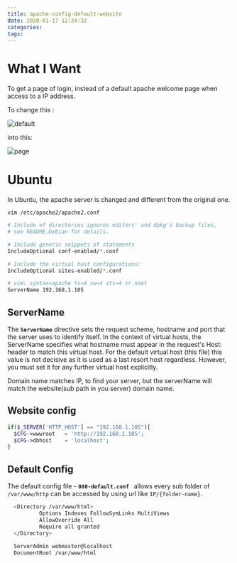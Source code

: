 ```yaml
---
title: apache-config-default-website
date: 2020-01-17 12:24:32
categories:
tags:
---
```

# What I Want

To get a page of login, instead of a default apache welcome page when access to a IP address.

To change this :

![default](/blog/img/apache-default.png)
<!--more-->
into this: 

![page](/blog/img/moodle-index.png)

# Ubuntu

In Ubuntu, the apache server is changed and different from the original one.

`vim /etc/apache2/apache2.conf`

``` sh
# Include of directories ignores editors' and dpkg's backup files,
# see README.Debian for details.

# Include generic snippets of statements
IncludeOptional conf-enabled/*.conf

# Include the virtual host configurations:
IncludeOptional sites-enabled/*.conf

# vim: syntax=apache ts=4 sw=4 sts=4 sr noet
ServerName 192.168.1.105
```
## ServerName

The **`ServerName`**  directive sets the request scheme, hostname and port that the server uses to identify itself. In the context of virtual hosts, the ServerName specifies what hostname must appear in the request's Host: header to match this virtual host. For the default virtual host (this file) this value is not decisive as it is used as a last resort host regardless. However, you must set it for any further virtual host explicitly.

Domain name matches IP, to find your server, but the serverName will match the website(sub path in you server) domain name.

## Website config

``` php
if($_SERVER['HTTP_HOST'] == "192.168.1.105"){
  $CFG->wwwroot   = 'http://192.168.1.105';
  $CFG->dbhost    = 'localhost';
}
```
## Default Config
The default config file - **`000-default.conf `** allows every sub folder of `/var/www/http` can be accessed by using url like `IP/{folder-name}`.

``` sh
  <Directory /var/www/html>
          Options Indexes FollowSymLinks MultiViews
          AllowOverride All
          Require all granted
  </Directory>
  
  ServerAdmin webmaster@localhost
  DocumentRoot /var/www/html
```

